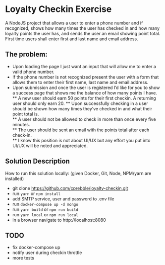 # Loyalty Checkin Exercise

A NodeJS project that allows a user to enter a phone number and if recognized, shows how many times the user has checked in and how many loyalty points the user has, and sends the user an email showing point total. First time users shall enter first and last name and email address.

## The problem:
* Upon loading the page I just want an input that will allow me to enter a valid phone number.
* If the phone number is not recognized present the user with a form that allows them to enter their first name, last name and email address.  
* Upon submission and once the user is registered I’d like for you to show a success page that shows me the balance of how many points I have.  
** A new user should earn 50 points for their first checkin.  A returning user should only earn 20. 
** Upon successfully checking in a user should be shown how many times they’ve checked in and what their point total is.  
** A user should not be allowed to check in more than once every five minutes.  
** The user should be sent an email with the points total after each check-in.  
** I know this position is not about UI/UX but any effort you put into UI/UX will be noted and appreciated.  

## Solution Description

How to run this solution locally: (given Docker, Git, Node, NPM/yarn are installed)

+ git clone https://github.com/cprebble/loyalty-checkin.git
+ run ```yarn``` or ```npm install```
+ add SMTP service, user and password to .env file
+ run ```docker-compose up -d mongo```
+ run ```yarn build``` or ```npm run build```
+ run ```yarn local``` or ```npm run local```
+ in a browser navigate to http://localhost:8080

## TODO
* fix docker-compose up
* notify user during checkin throttle
* more tests
